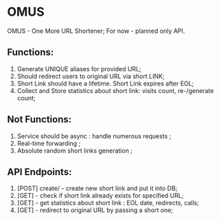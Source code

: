 # OMUS
OMUS - One More URL Shortener;
For now - planned only API.

## Functions:
1) Generate UNIQUE aliases for provided URL; 
2) Should redirect users to original URL via short LINK;
3) Short Link should have a lifetime. Short Link expires after EOL;
4) Collect and Store statistics about short link: visits count, re-/generate count;

## Not Functions: 
1) Service should be async : handle numerous requests ; 
2) Real-time forwarding ;
3) Absolute random short links generation ; 

## API Endpoints: 
1) [POST] create/ - create new short link and put it into DB;
2) [GET] - check if short link already exists for specified URL;
3) [GET] - get statistics about short link : EOL date, redirects, calls;
4) [GET] - redirect to original URL by passing a short one;